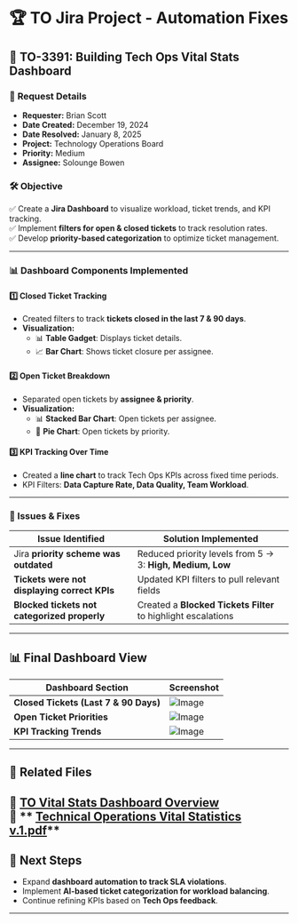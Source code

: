 # 🏆 TO Jira Project - Automation Fixes

## 🔹 TO-3391: Building Tech Ops Vital Stats Dashboard

### 🎯 **Request Details**
- **Requester:** Brian Scott  
- **Date Created:** December 19, 2024  
- **Date Resolved:** January 8, 2025  
- **Project:** Technology Operations Board  
- **Priority:** Medium  
- **Assignee:** Solounge Bowen  

### 🛠 **Objective**
✅ Create a **Jira Dashboard** to visualize workload, ticket trends, and KPI tracking.  
✅ Implement **filters for open & closed tickets** to track resolution rates.  
✅ Develop **priority-based categorization** to optimize ticket management.  

---

### **📊 Dashboard Components Implemented**
#### **1️⃣ Closed Ticket Tracking**
- Created filters to track **tickets closed in the last 7 & 90 days**.
- **Visualization:**  
  - 📊 **Table Gadget**: Displays ticket details.  
  - 📈 **Bar Chart**: Shows ticket closure per assignee.  

#### **2️⃣ Open Ticket Breakdown**
- Separated open tickets by **assignee & priority**.
- **Visualization:**  
  - 📊 **Stacked Bar Chart**: Open tickets per assignee.  
  - 🥧 **Pie Chart**: Open tickets by priority.

#### **3️⃣ KPI Tracking Over Time**
- Created a **line chart** to track Tech Ops KPIs across fixed time periods.
- KPI Filters: **Data Capture Rate, Data Quality, Team Workload**.

---

### **📌 Issues & Fixes**
| **Issue Identified** | **Solution Implemented** |
|----------------------|-------------------------|
| Jira **priority scheme was outdated** | Reduced priority levels from 5 → 3: **High, Medium, Low** |
| **Tickets were not displaying correct KPIs** | Updated KPI filters to pull relevant fields |
| **Blocked tickets not categorized properly** | Created a **Blocked Tickets Filter** to highlight escalations |

---

## 📊 **Final Dashboard View**
| **Dashboard Section** | **Screenshot** |
|--------------------|--------------|
| **Closed Tickets (Last 7 & 90 Days)** |![Image](https://github.com/user-attachments/assets/0f442eff-69f3-4678-903c-60a6ed6acce9) |
| **Open Ticket Priorities** |![Image](https://github.com/user-attachments/assets/bfbad270-449f-48b4-aa29-689f868db903) |
| **KPI Tracking Trends** |![Image](https://github.com/user-attachments/assets/b8f539b4-8722-4adb-9a66-2ece943a8079)  |






---

## 📂 **Related Files**
📂 **[TO Vital Stats Dashboard Overview](vital-stats-dashboard.md)**  
📂 ** [Technical Operations Vital Statistics v.1.pdf](https://github.com/user-attachments/files/19276139/Technical.Operations.Vital.Statistics.v.1.pdf)**
---

## 🚀 **Next Steps**
- Expand **dashboard automation to track SLA violations**.  
- Implement **AI-based ticket categorization for workload balancing**.  
- Continue refining KPIs based on **Tech Ops feedback**.  

---
